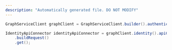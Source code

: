 ```yaml
---
description: "Automatically generated file. DO NOT MODIFY"
---
```

<!-- markdownlint-disable MD041 -->

```java
GraphServiceClient graphClient = GraphServiceClient.builder().authenticationProvider( authProvider ).buildClient();

IdentityApiConnector identityApiConnector = graphClient.identity().apiConnectors("370eeb68-dfd3-4a47-8160-8824c2358321")
    .buildRequest()
    .get();
```
